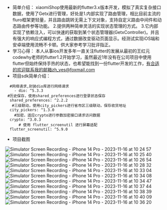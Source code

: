 - 简单介绍：
xiaomiShop使用最新的flutter3.x版本开发，模拟了真实复杂接口数据，使用了Getx进行管理，好处是1.内部实现了路由管理，相比目前主流的fluro框架更轻量，并且路由跳转无需上下文对象，支持自定义路由中间件和动态路由传参等功能。 2.提供两种简单灵活的实现状态管理的方式。 3.它内部实现了依赖注入，可以快速的获取到某个状态管理器(GetxController)。并且有强大的响应式编程方式，通过数据改变驱动页面显示。经测试实现iOS端和安卓端使用流畅不卡顿。供大家参考学习批评指正。
- 学习心得：
本人从事ios开发多年一直关注flutter的发展从最初的王红元codewhy老师的flutter1.2开始学习，虽然最近1年没有在公司项目中使用flutter但始终保持手热的状态，也希望能找到一份flutter开发的工作，有合适的欢迎联系我的邮箱zh_yes@foxmail.com
- 项目sdk简单介绍：
```
  #网络请求,封装dio库进行网络请求
    - dio: ^5.3.3
 #历史保存，使用shared_preferences进行登录状态保存
  shared_preferences: ^2.2.2
   #三级联动，使用city_pickers进行省市区三级联动，保存收货地址
  city_pickers: ^1.3.0
    #加密，适应crypto进行参数加密接口请求访问数据
  crypto: ^3.0.3
      # 使用 flutter_screenutil 进行屏幕适配
  flutter_screenutil: ^5.9.0
```
- 项目截图
  

![Simulator Screen Recording - iPhone 14 Pro - 2023-11-16 at 10 24 57](https://github.com/zhYes/xiaomiShop/assets/19343447/d8207d07-4713-45bd-995d-8ba98a9d40c2)
![Simulator Screen Recording - iPhone 14 Pro - 2023-11-16 at 10 25 40](https://github.com/zhYes/xiaomiShop/assets/19343447/6fc6fb79-b5fa-420a-ad9e-53b6d84ccddb)
![Simulator Screen Recording - iPhone 14 Pro - 2023-11-16 at 10 26 54](https://github.com/zhYes/xiaomiShop/assets/19343447/1e07a241-0542-4569-ae9a-cdb67b705d63)
![Simulator Screen Recording - iPhone 14 Pro - 2023-11-16 at 10 28 32](https://github.com/zhYes/xiaomiShop/assets/19343447/f944564b-5e9e-4f53-9cf8-46eb3babbd7d)
![Simulator Screen Recording - iPhone 14 Pro - 2023-11-16 at 10 33 04](https://github.com/zhYes/xiaomiShop/assets/19343447/d0f6097e-bf06-4251-9f34-039deed4f96a)
![Simulator Screen Recording - iPhone 14 Pro - 2023-11-16 at 10 34 08](https://github.com/zhYes/xiaomiShop/assets/19343447/7080e5b2-0614-4580-a00d-63662ea0359f)
![Simulator Screen Recording - iPhone 14 Pro - 2023-11-16 at 10 34 47](https://github.com/zhYes/xiaomiShop/assets/19343447/3571a007-96e4-41a2-a781-6fa023dc4433)
![Simulator Screen Recording - iPhone 14 Pro - 2023-11-16 at 10 37 44](https://github.com/zhYes/xiaomiShop/assets/19343447/182b6f65-fb39-419a-ac6a-4562c50cf82e)
![Simulator Screen Recording - iPhone 14 Pro - 2023-11-16 at 10 38 39](https://github.com/zhYes/xiaomiShop/assets/19343447/0a50840d-7955-42a1-afe2-8f5e4cd43234)
![Simulator Screen Recording - iPhone 14 Pro - 2023-11-16 at 10 40 09](https://github.com/zhYes/xiaomiShop/assets/19343447/bfad357d-f077-4f6d-80ba-dde2c768928b)
![Simulator Screen Recording - iPhone 14 Pro - 2023-11-16 at 10 36 20](https://github.com/zhYes/xiaomiShop/assets/19343447/8e0bbab1-89fe-4d06-8b25-a96dd5b7913f)
